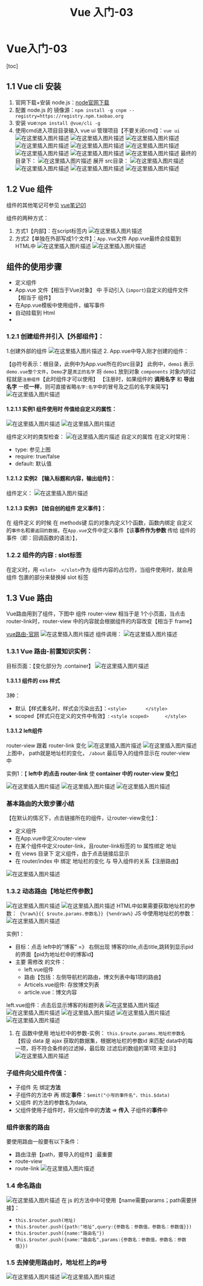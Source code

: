 ﻿---
title: Vue 入门-03
tag: Vue
categories:
  - 前端
  - Vue

---

# Vue入门-03

[toc]

## 1.1 Vue cli 安装

1. 官网下载+安装 node.js：[node官网下载](http://nodejs.cn/download/)
2. 配置 node.js 的 镜像源：`npm install -g cnpm --registry=https://registry.npm.taobao.org`
3. 安装 vue:`npm install @vue/cli -g`
4. 使用cmd进入项目目录输入 vue ui 管理项目【不要关闭cmd】：`vue ui`
![在这里插入图片描述](https://img-blog.csdnimg.cn/20210121093747655.png?x-oss-process=image/watermark,type_ZmFuZ3poZW5naGVpdGk,shadow_10,text_aHR0cHM6Ly9ibG9nLmNzZG4ubmV0L20wXzQ2NTc4NTky,size_16,color_FFFFFF,t_70)
![在这里插入图片描述](https://img-blog.csdnimg.cn/20210121093904458.png?x-oss-process=image/watermark,type_ZmFuZ3poZW5naGVpdGk,shadow_10,text_aHR0cHM6Ly9ibG9nLmNzZG4ubmV0L20wXzQ2NTc4NTky,size_16,color_FFFFFF,t_70)
![在这里插入图片描述](https://img-blog.csdnimg.cn/20210121094019976.png?x-oss-process=image/watermark,type_ZmFuZ3poZW5naGVpdGk,shadow_10,text_aHR0cHM6Ly9ibG9nLmNzZG4ubmV0L20wXzQ2NTc4NTky,size_16,color_FFFFFF,t_70)
![在这里插入图片描述](https://img-blog.csdnimg.cn/20210121094221635.png?x-oss-process=image/watermark,type_ZmFuZ3poZW5naGVpdGk,shadow_10,text_aHR0cHM6Ly9ibG9nLmNzZG4ubmV0L20wXzQ2NTc4NTky,size_16,color_FFFFFF,t_70)
![在这里插入图片描述](https://img-blog.csdnimg.cn/20210121094411293.png?x-oss-process=image/watermark,type_ZmFuZ3poZW5naGVpdGk,shadow_10,text_aHR0cHM6Ly9ibG9nLmNzZG4ubmV0L20wXzQ2NTc4NTky,size_16,color_FFFFFF,t_70)
![在这里插入图片描述](https://img-blog.csdnimg.cn/20210121094544103.png?x-oss-process=image/watermark,type_ZmFuZ3poZW5naGVpdGk,shadow_10,text_aHR0cHM6Ly9ibG9nLmNzZG4ubmV0L20wXzQ2NTc4NTky,size_16,color_FFFFFF,t_70)
![在这里插入图片描述](https://img-blog.csdnimg.cn/20210121094611966.png?x-oss-process=image/watermark,type_ZmFuZ3poZW5naGVpdGk,shadow_10,text_aHR0cHM6Ly9ibG9nLmNzZG4ubmV0L20wXzQ2NTc4NTky,size_16,color_FFFFFF,t_70)
![在这里插入图片描述](https://img-blog.csdnimg.cn/20210121095832299.png?x-oss-process=image/watermark,type_ZmFuZ3poZW5naGVpdGk,shadow_10,text_aHR0cHM6Ly9ibG9nLmNzZG4ubmV0L20wXzQ2NTc4NTky,size_16,color_FFFFFF,t_70)
![在这里插入图片描述](https://img-blog.csdnimg.cn/20210121095919324.png?x-oss-process=image/watermark,type_ZmFuZ3poZW5naGVpdGk,shadow_10,text_aHR0cHM6Ly9ibG9nLmNzZG4ubmV0L20wXzQ2NTc4NTky,size_16,color_FFFFFF,t_70)
最终的目录下：
![在这里插入图片描述](https://img-blog.csdnimg.cn/20210121100242313.png?x-oss-process=image/watermark,type_ZmFuZ3poZW5naGVpdGk,shadow_10,text_aHR0cHM6Ly9ibG9nLmNzZG4ubmV0L20wXzQ2NTc4NTky,size_16,color_FFFFFF,t_70)
展开 src目录：
![在这里插入图片描述](https://img-blog.csdnimg.cn/20210121100537873.png?x-oss-process=image/watermark,type_ZmFuZ3poZW5naGVpdGk,shadow_10,text_aHR0cHM6Ly9ibG9nLmNzZG4ubmV0L20wXzQ2NTc4NTky,size_16,color_FFFFFF,t_70)
![在这里插入图片描述](https://img-blog.csdnimg.cn/20210121100556258.png?x-oss-process=image/watermark,type_ZmFuZ3poZW5naGVpdGk,shadow_10,text_aHR0cHM6Ly9ibG9nLmNzZG4ubmV0L20wXzQ2NTc4NTky,size_16,color_FFFFFF,t_70)
![在这里插入图片描述](https://img-blog.csdnimg.cn/20210121101042308.png?x-oss-process=image/watermark,type_ZmFuZ3poZW5naGVpdGk,shadow_10,text_aHR0cHM6Ly9ibG9nLmNzZG4ubmV0L20wXzQ2NTc4NTky,size_16,color_FFFFFF,t_70)
![在这里插入图片描述](https://img-blog.csdnimg.cn/20210121101228593.png)
## 1.2 Vue 组件
组件的其他笔记可参见  [vue笔记01](https://blog.csdn.net/m0_46578592/article/details/112737312)

 组件的两种方式：
1. 方式1【内部】：在script标签内
![在这里插入图片描述](https://img-blog.csdnimg.cn/2021012111022074.png?x-oss-process=image/watermark,type_ZmFuZ3poZW5naGVpdGk,shadow_10,text_aHR0cHM6Ly9ibG9nLmNzZG4ubmV0L20wXzQ2NTc4NTky,size_16,color_FFFFFF,t_70)
2. 方式2【单独在外部写成1个文件】：`App.Vue`文件
App.vue最终会挂载到 HTML中
![在这里插入图片描述](https://img-blog.csdnimg.cn/20210121110724470.png?x-oss-process=image/watermark,type_ZmFuZ3poZW5naGVpdGk,shadow_10,text_aHR0cHM6Ly9ibG9nLmNzZG4ubmV0L20wXzQ2NTc4NTky,size_16,color_FFFFFF,t_70)
![在这里插入图片描述](https://img-blog.csdnimg.cn/20210121111817442.png?x-oss-process=image/watermark,type_ZmFuZ3poZW5naGVpdGk,shadow_10,text_aHR0cHM6Ly9ibG9nLmNzZG4ubmV0L20wXzQ2NTc4NTky,size_16,color_FFFFFF,t_70)
## 组件的使用步骤
- 定义组件
- App.vue 文件【相当于Vue对象】 中 手动引入 (`import`)自定义的组件文件【相当于 组件】
- 在App.vue模板中使用组件，编写事件
- 自动挂载到 Html
- 
### 1.2.1 创建组件并引入【外部组件】：
1.创建外部的组件
![在这里插入图片描述](https://img-blog.csdnimg.cn/20210121122353996.png?x-oss-process=image/watermark,type_ZmFuZ3poZW5naGVpdGk,shadow_10,text_aHR0cHM6Ly9ibG9nLmNzZG4ubmV0L20wXzQ2NTc4NTky,size_16,color_FFFFFF,t_70)
2. App.vue中导入刚才创建的组件：

【@符号表示：根目录，此例中为App.vue所在的src目录】
此例中，`demo1` 表示 `demo.vue整个文件`，`Demo`才是`真正的名字`
将 `demo1` 放到对象 `components` 对象内的过程就是`注册组件`【此时组件才可以使用】
【注册时，如果组件的 **调用名字** 和 **导出名字**  一模**一样**，则可直接省略`名字:名字`中的冒号及之后的名字来简写】
![在这里插入图片描述](https://img-blog.csdnimg.cn/20210121124527572.png?x-oss-process=image/watermark,type_ZmFuZ3poZW5naGVpdGk,shadow_10,text_aHR0cHM6Ly9ibG9nLmNzZG4ubmV0L20wXzQ2NTc4NTky,size_16,color_FFFFFF,t_70)
#### 1.2.1.1 实例1 组件使用时 传值给自定义的属性：
![在这里插入图片描述](https://img-blog.csdnimg.cn/20210121130542732.png?x-oss-process=image/watermark,type_ZmFuZ3poZW5naGVpdGk,shadow_10,text_aHR0cHM6Ly9ibG9nLmNzZG4ubmV0L20wXzQ2NTc4NTky,size_16,color_FFFFFF,t_70)
![在这里插入图片描述](https://img-blog.csdnimg.cn/2021012113062640.png?x-oss-process=image/watermark,type_ZmFuZ3poZW5naGVpdGk,shadow_10,text_aHR0cHM6Ly9ibG9nLmNzZG4ubmV0L20wXzQ2NTc4NTky,size_16,color_FFFFFF,t_70)

组件定义时的类型检查：
![在这里插入图片描述](https://img-blog.csdnimg.cn/20210121133534888.png?x-oss-process=image/watermark,type_ZmFuZ3poZW5naGVpdGk,shadow_10,text_aHR0cHM6Ly9ibG9nLmNzZG4ubmV0L20wXzQ2NTc4NTky,size_16,color_FFFFFF,t_70)
自定义的属性 在定义时常用：
- type: 参见上图
- require: true/false
- default: 默认值
#### 1.2.1.2 实例2 【输入标题和内容，输出组件】：
组件定义：
![在这里插入图片描述](https://img-blog.csdnimg.cn/20210121132616948.png?x-oss-process=image/watermark,type_ZmFuZ3poZW5naGVpdGk,shadow_10,text_aHR0cHM6Ly9ibG9nLmNzZG4ubmV0L20wXzQ2NTc4NTky,size_16,color_FFFFFF,t_70)

#### 1.2.1.3 实例3 【给自创的组件 定义事件】：
在 组件定义 的时候 在 methods键 后的对象内定义1个函数，函数内绑定 自定义的`事件名`和`要返回的数据`，在`App.vue`文件中定义事件【该**事件作为参数** 传给 组件的事件（即：回调函数的语法）】，

### 1.2.2 组件的内容 : slot标签
在定义时，用 `<slot>  </slot>`作为 组件内容的占位符，当组件使用时，就会用 组件 包裹的部分来替换掉 slot 标签

## 1.3 Vue 路由
Vue路由用到了组件，下图中 组件 router-view 相当于是 1个小页面，当点击router-link时，router-view 中的内容就会根据组件的内容改变【相当于 frame】

[vue路由-官网](https://router.vuejs.org/zh/guide/#html)
![在这里插入图片描述](https://img-blog.csdnimg.cn/20210119131025839.png?x-oss-process=image/watermark,type_ZmFuZ3poZW5naGVpdGk,shadow_10,text_aHR0cHM6Ly9ibG9nLmNzZG4ubmV0L20wXzQ2NTc4NTky,size_16,color_FFFFFF,t_70)
组件调用：
![在这里插入图片描述](https://img-blog.csdnimg.cn/20210121132924901.png?x-oss-process=image/watermark,type_ZmFuZ3poZW5naGVpdGk,shadow_10,text_aHR0cHM6Ly9ibG9nLmNzZG4ubmV0L20wXzQ2NTc4NTky,size_16,color_FFFFFF,t_70)

### 1.3.1 Vue 路由-前置知识实例：
目标页面：【变化部分为 .container】
![在这里插入图片描述](https://img-blog.csdnimg.cn/20210121155547745.png?x-oss-process=image/watermark,type_ZmFuZ3poZW5naGVpdGk,shadow_10,text_aHR0cHM6Ly9ibG9nLmNzZG4ubmV0L20wXzQ2NTc4NTky,size_16,color_FFFFFF,t_70)
#### 1.3.1.1 组件的 css 样式
3种：
- 默认【样式重名时，样式会污染出去】：`<style>       </style>`
- scoped【样式只在定义的文件中有效】: `<style scoped>      </style>`

#### 1.3.1.2 left组件
router-view 跟着 router-link 变化
![在这里插入图片描述](https://img-blog.csdnimg.cn/20210121164057933.png?x-oss-process=image/watermark,type_ZmFuZ3poZW5naGVpdGk,shadow_10,text_aHR0cHM6Ly9ibG9nLmNzZG4ubmV0L20wXzQ2NTc4NTky,size_16,color_FFFFFF,t_70)
![在这里插入图片描述](https://img-blog.csdnimg.cn/20210121164906518.png?x-oss-process=image/watermark,type_ZmFuZ3poZW5naGVpdGk,shadow_10,text_aHR0cHM6Ly9ibG9nLmNzZG4ubmV0L20wXzQ2NTc4NTky,size_16,color_FFFFFF,t_70)
上图中，
path就是地址栏的变化，
`/about` 最后导入的组件显示在 router-view 中


实例1：【 **left中 的点击 router-link**  使    **container 中的 router-view 变化**】

![在这里插入图片描述](https://img-blog.csdnimg.cn/20210121170344391.png?x-oss-process=image/watermark,type_ZmFuZ3poZW5naGVpdGk,shadow_10,text_aHR0cHM6Ly9ibG9nLmNzZG4ubmV0L20wXzQ2NTc4NTky,size_16,color_FFFFFF,t_70)
![在这里插入图片描述](https://img-blog.csdnimg.cn/20210121170532683.png?x-oss-process=image/watermark,type_ZmFuZ3poZW5naGVpdGk,shadow_10,text_aHR0cHM6Ly9ibG9nLmNzZG4ubmV0L20wXzQ2NTc4NTky,size_16,color_FFFFFF,t_70)
![在这里插入图片描述](https://img-blog.csdnimg.cn/20210121170714448.png?x-oss-process=image/watermark,type_ZmFuZ3poZW5naGVpdGk,shadow_10,text_aHR0cHM6Ly9ibG9nLmNzZG4ubmV0L20wXzQ2NTc4NTky,size_16,color_FFFFFF,t_70)
### 基本路由的大致步骤小结
【在默认的情况下，点击链接所在的组件，让router-view变化】：
- 定义组件
- 在App.vue中定义router-view
- 在某个组件中定义router-link，且router-link标签的 to 属性绑定 地址
- 在 views 目录下 定义组件，由于点击链接后显示
- 在 router/index 中 绑定 地址栏的变化 与 导入组件的关系【注册路由】

![在这里插入图片描述](https://img-blog.csdnimg.cn/20210121172438231.png?x-oss-process=image/watermark,type_ZmFuZ3poZW5naGVpdGk,shadow_10,text_aHR0cHM6Ly9ibG9nLmNzZG4ubmV0L20wXzQ2NTc4NTky,size_16,color_FFFFFF,t_70)
### 1.3.2 动态路由【地址栏传参数】
![在这里插入图片描述](https://img-blog.csdnimg.cn/20210121175810568.png?x-oss-process=image/watermark,type_ZmFuZ3poZW5naGVpdGk,shadow_10,text_aHR0cHM6Ly9ibG9nLmNzZG4ubmV0L20wXzQ2NTc4NTky,size_16,color_FFFFFF,t_70)
![在这里插入图片描述](https://img-blog.csdnimg.cn/20210121180036456.png?x-oss-process=image/watermark,type_ZmFuZ3poZW5naGVpdGk,shadow_10,text_aHR0cHM6Ly9ibG9nLmNzZG4ubmV0L20wXzQ2NTc4NTky,size_16,color_FFFFFF,t_70)
HTML中如果需要获取地址栏的参数：` {%raw%}{{ $route.params.参数名}} {%endraw%}`
JS 中使用地址栏的参数：
![在这里插入图片描述](https://img-blog.csdnimg.cn/20210121191630300.png?x-oss-process=image/watermark,type_ZmFuZ3poZW5naGVpdGk,shadow_10,text_aHR0cHM6Ly9ibG9nLmNzZG4ubmV0L20wXzQ2NTc4NTky,size_16,color_FFFFFF,t_70)


实例1：
- 目标：点击 left中的“博客” =》 右侧出现 博客的title,点击title,跳转到显示pid的界面【pid为地址栏中的博客id】
- 主要 需修改 的文件：
	-  left.vue组件
	-  路由【包括：左侧导航栏的路由，博文列表中每1项的路由】
	-  Articels.vue组件: 存放博文列表
	- article.vue：博文内容

left.vue组件：点击后显示博客的标题列表
![在这里插入图片描述](https://img-blog.csdnimg.cn/20210121190127215.png?x-oss-process=image/watermark,type_ZmFuZ3poZW5naGVpdGk,shadow_10,text_aHR0cHM6Ly9ibG9nLmNzZG4ubmV0L20wXzQ2NTc4NTky,size_16,color_FFFFFF,t_70)
![在这里插入图片描述](https://img-blog.csdnimg.cn/20210121190229322.png?x-oss-process=image/watermark,type_ZmFuZ3poZW5naGVpdGk,shadow_10,text_aHR0cHM6Ly9ibG9nLmNzZG4ubmV0L20wXzQ2NTc4NTky,size_16,color_FFFFFF,t_70)
![在这里插入图片描述](https://img-blog.csdnimg.cn/20210121190401380.png?x-oss-process=image/watermark,type_ZmFuZ3poZW5naGVpdGk,shadow_10,text_aHR0cHM6Ly9ibG9nLmNzZG4ubmV0L20wXzQ2NTc4NTky,size_16,color_FFFFFF,t_70)
![在这里插入图片描述](https://img-blog.csdnimg.cn/20210121190544132.png?x-oss-process=image/watermark,type_ZmFuZ3poZW5naGVpdGk,shadow_10,text_aHR0cHM6Ly9ibG9nLmNzZG4ubmV0L20wXzQ2NTc4NTky,size_16,color_FFFFFF,t_70)
![在这里插入图片描述](https://img-blog.csdnimg.cn/20210121191840694.png?x-oss-process=image/watermark,type_ZmFuZ3poZW5naGVpdGk,shadow_10,text_aHR0cHM6Ly9ibG9nLmNzZG4ubmV0L20wXzQ2NTc4NTky,size_16,color_FFFFFF,t_70)
1. 在 函数中使用 地址栏中的参数-实例：
`this.$route.params.地址栏参数名`
【假设 data 是 ajax 获取的数据集，根据地址栏的参数id 来匹配 data中的每一项，将不符合条件的过滤掉，最后取 过滤后的数组的第1项 来显示】
![在这里插入图片描述](https://img-blog.csdnimg.cn/20210121192834676.png?x-oss-process=image/watermark,type_ZmFuZ3poZW5naGVpdGk,shadow_10,text_aHR0cHM6Ly9ibG9nLmNzZG4ubmV0L20wXzQ2NTc4NTky,size_16,color_FFFFFF,t_70)
### 子组件向父组件传值：
- 子组件 先 绑定**方法**
- 子组件的方法中 再 绑定**事件**：`$emit("小写的事件名"，this.$data)`
- 父组件 的方法的参数名为data, 
- 父组件使用子组件时，将父组件中的**方法** => **传入** 子组件的**事件**中

### 组件嵌套的路由
要使用路由一般要有以下条件：
- 路由注册【path，要导入的组件】:最重要
- route-view
- route-link
![在这里插入图片描述](https://img-blog.csdnimg.cn/20210121200043973.png?x-oss-process=image/watermark,type_ZmFuZ3poZW5naGVpdGk,shadow_10,text_aHR0cHM6Ly9ibG9nLmNzZG4ubmV0L20wXzQ2NTc4NTky,size_16,color_FFFFFF,t_70)
### 1.4 命名路由
![在这里插入图片描述](https://img-blog.csdnimg.cn/20210121202032986.png?x-oss-process=image/watermark,type_ZmFuZ3poZW5naGVpdGk,shadow_10,text_aHR0cHM6Ly9ibG9nLmNzZG4ubmV0L20wXzQ2NTc4NTky,size_16,color_FFFFFF,t_70)
在 js 的方法中中可使用【name需要params；path需要拼接】：
-  `this.$router.push(地址)`  
-  `this.$router.push({path:"地址",query:{参数名：参数值，参数名：参数值}})`
-  `this.$router.push({name:"路由名"})`
- `this.$router.push({name:"路由名",params:{参数名：参数值，参数名：参数值}})`

###  1.5 去掉使用路由时，地址栏上的#号
![在这里插入图片描述](https://img-blog.csdnimg.cn/2021012120374382.png?x-oss-process=image/watermark,type_ZmFuZ3poZW5naGVpdGk,shadow_10,text_aHR0cHM6Ly9ibG9nLmNzZG4ubmV0L20wXzQ2NTc4NTky,size_16,color_FFFFFF,t_70)
![在这里插入图片描述](https://img-blog.csdnimg.cn/20210121204319530.png?x-oss-process=image/watermark,type_ZmFuZ3poZW5naGVpdGk,shadow_10,text_aHR0cHM6Ly9ibG9nLmNzZG4ubmV0L20wXzQ2NTc4NTky,size_16,color_FFFFFF,t_70)

